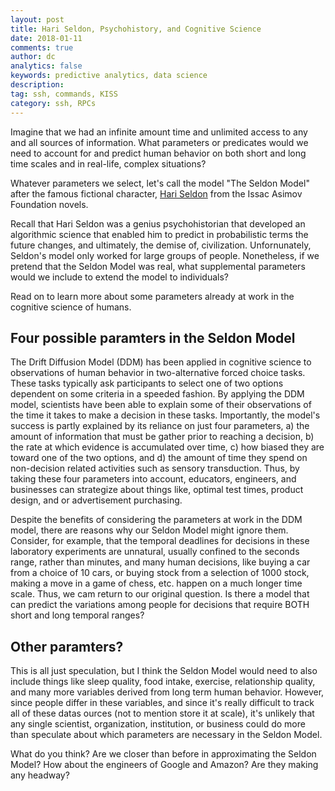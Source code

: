 ```yaml
---
layout: post
title: Hari Seldon, Psychohistory, and Cognitive Science
date: 2018-01-11
comments: true
author: dc
analytics: false
keywords: predictive analytics, data science
description:
tag: ssh, commands, KISS
category: ssh, RPCs
---
```


Imagine that we had an infinite amount time and unlimited access to any and all sources of information. What parameters or predicates would we need to account for and predict human behavior on both short and long time scales and in real-life, complex situations?

Whatever parameters we select, let's call the model "The Seldon Model" after the famous fictional character, <a href="https://en.wikipedia.org/wiki/Hari_Seldon">Hari Seldon</a> from the Issac Asimov Foundation novels.

Recall that Hari Seldon was a genius psychohistorian that developed an algorithmic science that enabled him to predict in probabilistic terms the future changes, and ultimately, the demise of, civilization. Unfornunately, Seldon's model only worked for large groups of people. Nonetheless, if we pretend that the Seldon Model was real, what supplemental parameters would we include to extend the model to individuals? 

Read on to learn more about some parameters already at work in the cognitive science of humans.

## Four possible paramters in the Seldon Model

The Drift Diffusion Model (DDM) has been applied in cognitive science to observations of human behavior in two-alternative forced choice tasks. These tasks typically ask participants to select one of two options dependent on some criteria in a speeded fashion. By applying the DDM model, scientists have been able to explain some of their observations of the time it takes to make a decision in these tasks. Importantly, the model's success is partly explained by its reliance on just four parameters, a) the amount of information that must be gather prior to reaching a decision, b) the rate at which evidence is accumulated over time, c) how biased they are toward one of the two options, and d) the amount of time they spend on non-decision related activities such as sensory transduction. Thus, by taking these four parameters into account, educators, engineers, and businesses can strategize about things like, optimal test times, product design, and or advertisement purchasing.

Despite the benefits of considering the parameters at work in the DDM model, there are reasons why our Seldon Model might ignore them. Consider, for example, that the temporal deadlines for decisions in these laboratory experiments are unnatural, usually confined to the seconds range, rather than minutes, and many human decisions, like buying a car from a choice of 10 cars, or buying stock from a selection of 1000 stock, making a move in a game of chess, etc. happen on a much longer time scale. Thus, we cam return to our original question. Is there a model that can predict the variations among people for decisions that require BOTH short and long temporal ranges?

## Other paramters?

This is all just speculation, but I think the Seldon Model would need to also include things like sleep quality, food intake, exercise, relationship quality, and many more variables derived from long term human behavior. However, since people differ in these variables, and since it's really difficult to track all of these datas ources (not to mention store it at scale), it's unlikely that any single scientist, organization, institution, or business could do more than speculate about which parameters are necessary in the Seldon Model.

What do you think? Are we closer than before in approximating the Seldon Model? How about the engineers of Google and Amazon? Are they making any headway?
